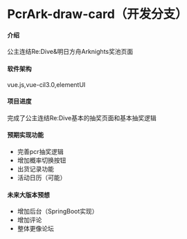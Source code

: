 
# PcrArk-draw-card（开发分支）

#### 介绍
公主连结Re:Dive&明日方舟Arknights奖池页面

#### 软件架构
vue.js,vue-cil3.0,elementUI

#### 项目进度
完成了公主连结Re:Dive基本的抽奖页面和基本抽奖逻辑

#### 预期实现功能
- 完善pcr抽奖逻辑
- 增加概率切换按钮
- 出货记录功能
- 活动日历（可能）

#### 未来大版本预想
- 增加后台（SpringBoot实现）
- 增加评论
- 整体更像论坛

